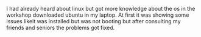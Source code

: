 I had already heard about linux but got more knowledge about the os in the workshop downloaded ubuntu in my laptop. At first it was showing some issues likeit was installed but was not booting but after consulting my friends and seniors the problems got fixed.
